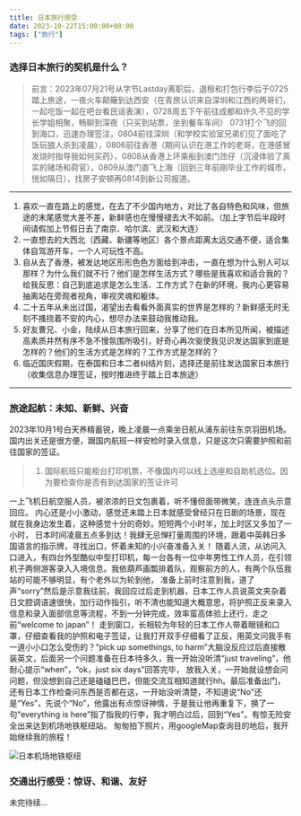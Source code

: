 ```yaml
---
title: 日本旅行感受
date: 2023-10-22T15:00:00+08:00
tags: ["旅行"]
---
```


### 选择日本旅行的契机是什么？

> 前言：2023年07月21号从字节Lastday离职后，退租和打包行李后于0725踏上旅途，一夜火车颠簸到达西安（在青旅认识来自深圳和江西的两哥们，一起吃饭一起在吧台看民谣表演），0728周五下午前往成都和许久不见的学长学姐相聚，畅聊到深夜（只买到站票，坐到餐车车间）
0731打个飞的回到海口，迅速办理签注，0804前往深圳（和学校实验室兄弟们见了面吃了饭玩狼人杀到凌晨），0806前往香港（期间认识在港工作的老哥，在港感冒发烧时指导我如何买药），0808从香港上环乘船到澳门氹仔（沉浸体验了真实的赌场和荷官），0809从澳门直飞上海（回到三年前刚毕业工作的城市，恍如隔日），找房子安顿再0814到新公司报道。
---

1. 喜欢一直在路上的感觉，在去了不少国内地方，对比了各自特色和风味，但旅途的末尾感觉大差不差，新鲜感也在慢慢褪去大不如前。（加上字节后半段时间请假加上节假日去了南京、哈尔滨、武汉和大连）
2. 一直想去的大西北（西藏、新疆等地区）各个景点距离太远交通不便，适合集体自驾游开车，一个人可玩性不高。
3. 自从去了香港，被发达地区形形色色方面给到冲击，一直在想为什么别人可以那样？为什么我们就不行？他们是怎样生活方式？哪些是我喜欢和适合我的？给我反思：自己到底追求是怎么生活、工作方式？在新的环境，我内心更容易抽离站在旁观者视角，审视灵魂和躯体。
4. 二十五年从未出过国，渴望出去看看外面真实的世界是怎样的？新鲜感无时无刻不搔挠着不安的内心，想尽办法来鼓动我推动我。
5. 好友曹兄、小金，陆续从日本旅行回来，分享了他们在日本所见所闻，被描述高素质井然有序不急不慢氛围所吸引，好奇心再次驱使我见识发达国家到底是怎样的？他们的生活方式是怎样的？工作方式是怎样的？
6. 临近国庆假期，在泰国和日本二者纠结片刻，选择还是前往发达国家日本旅行（收集信息办理签证，按时推进终于踏上日本旅途）

---

### 旅途起航：未知、新鲜、兴奋

2023年10月1号白天养精蓄锐，晚上凌晨一点乘坐日航从浦东前往东京羽田机场。国内出关还是很方便，跟国内航班一样安检时录入信息，只是这次只需要护照和前往国家的签证。
> 1. 国际航班只能柜台打印机票，不像国内可以线上选座和自助机选位。因为要检查你是否有到达国家的签证许可 

一上飞机日航空服人员，被浓浓的日文包裹着，听不懂但面带微笑，连连点头示意回应。
内心还是小小激动，感觉还未踏上日本就感受曾经只在日剧的场景，现在就在我身边发生着，这种感觉十分的奇妙。短短两个小时半，加上时区又多加了一小时，
日本时间凌晨五点多到达！我肆无忌惮打量周围的环境，跟着中英韩日多国语言的指示牌，寻找出口，怀着未知的小兴奋准备入关！
随着人流，从访问入口进入，有四台外型酷似中型打印机，每一台各有一位中年男性工作人员，在引领机子两侧游客录入入境信息。我依葫芦画瓢排着队，观察前方的人，有两个队伍我站的可能不够明显，有个老外以为轮到他，
准备上前时注意到我，道了声“sorry”然后是示意我往前，我回应过后走到机器，日本工作人员说英文夹杂着日文腔调语速很快，加行动作指引，听不清也能知道大概意思，将护照正反来录入信息和录入面部信息等流程，不到一分钟完成，效率蛮高体验上还行，走之前“welcome to japan”！
走到窗口，长相较为年轻的日本工作人带着眼镜和口罩，仔细查看我的护照和电子签证，让我打开双手仔细看了正反，用英文问我手有一道小小口怎么受伤的？“pick up somethings, to harm”大脑没反应过后直接散装英文，后面另一个问题准备在日本待多久，我一开始没听清“just traveling”，他耐心提示“when”，“ok，just six days”回答完毕，
放我入关，一开始就设想会问问题，但没想到自己还是磕磕巴巴，但能交流互相知道就行hh。最后准备出门，还有日本工作检查问东西是否都在这，一开始没听清楚，不知道说“No”还是“Yes”，先说个“No”，他露出有点惊讶神情，于是我让他再重复下，换了一句“everything is here”指了指我的行李，我才明白过后，回到“Yes”。有惊无险安全出来达到机场地铁枢纽站。
匆匆拍下照片，用googleMap查询目的地后，我开始继续我的旅程！

![日本机场地铁枢纽](https://cdn.jsdelivr.net/gh/hi-Ernest/imgbed/images/20231023002747.png)


### 交通出行感受：惊讶、和谐、友好

未完待续...